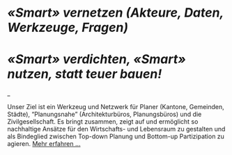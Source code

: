 # *«Smart» vernetzen (Akteure, Daten, Werkzeuge, Fragen)*
# *«Smart» verdichten, «Smart» nutzen, statt teuer bauen!*

_

Unser Ziel ist ein Werkzeug und Netzwerk für Planer (Kantone,
Gemeinden, Städte), “Planungsnahe” (Architekturbüros, Planungsbüros)
und die Zivilgesellschaft. Es bringt zusammen, zeigt auf und ermöglicht
 so nachhaltige Ansätze für den Wirtschafts- und Lebensraum zu
gestalten und als Bindeglied zwischen Top-down Planung und Bottom-up
Partizipation zu agieren. [Mehr erfahren ...](/about)
